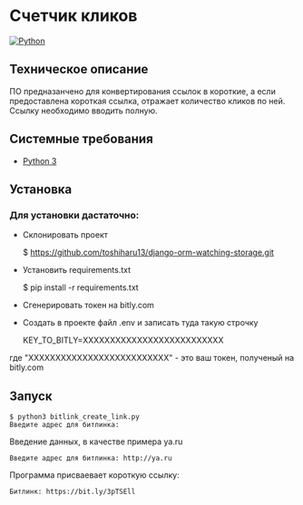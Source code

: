 # Счетчик кликов

[![Python](https://img.shields.io/badge/-Python-464646?style=flat-square&logo=Python)](https://www.python.org/)

## Техническое описание
ПО предназанчено для конвертирования ссылок в короткие, а если предоставлена короткая ссылка, отражает количество кликов по ней.
Ссылку необходимо вводить полную.

## Системные требования
- [Python 3](https://www.python.org/)

##  Установка
### Для установки дастаточно:

 - Cклонировать проект


    $ https://github.com/toshiharu13/django-orm-watching-storage.git

 - Установить requirements.txt


      $ pip install -r requirements.txt

 - Сгенерировать токен на bitly.com
 - Создать в проекте файл .env и записать туда такую строчку


     KEY_TO_BITLY=ХХХХХХХХХХХХХХХХХХХХХХХХХХ

где "ХХХХХХХХХХХХХХХХХХХХХХХХХХ" - это ваш токен, полученый на bitly.com

## Запуск 
    $ python3 bitlink_create_link.py 
    Введите адрес для битлинка:
  Введение данных, в качестве примера ya.ru

    Введите адрес для битлинка: http://ya.ru
  Программа присваевает короткую ссылку:

    Битлинк: https://bit.ly/3pTSEll



